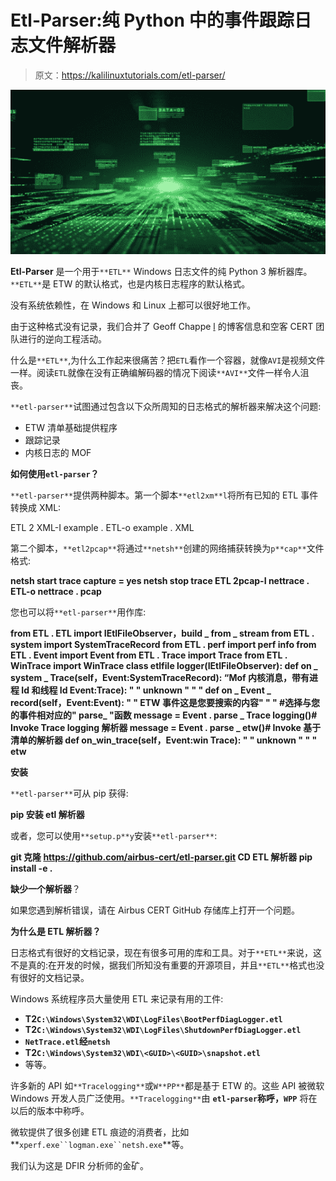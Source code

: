 # Etl-Parser:纯 Python 中的事件跟踪日志文件解析器

> 原文：<https://kalilinuxtutorials.com/etl-parser/>

[![](img/51ea0d9c500d3cd4bb08cc4ea4744a61.png)](https://blogger.googleusercontent.com/img/a/AVvXsEiF4SWDmlGlVWIQkjYia5uSLvrQsjUJxRsLiVsRbQUuNt8RbSknKGnFuPHRrodERPlzCisY9O72VZpexkqLeHqrh836oYcmqKaAiNPSVTuayxAj3ln_RgKAEB8dIrI2_EwIzaBuDWt4vn8VexdDEK7DgQ_YtMXTE9cpkTltSBV-xotvogf_7l4jquMJ=s728)

**Etl-Parser** 是一个用于`**ETL**` Windows 日志文件的纯 Python 3 解析器库。`**ETL**`是 ETW 的默认格式，也是内核日志程序的默认格式。

没有系统依赖性，在 Windows 和 Linux 上都可以很好地工作。

由于这种格式没有记录，我们合并了 Geoff Chappe [l](https://www.geoffchappell.com/) 的博客信息和空客 CERT 团队进行的逆向工程活动。

什么是`**ETL**`,为什么工作起来很痛苦？把`ETL`看作一个容器，就像`AVI`是视频文件一样。阅读`ETL`就像在没有正确编解码器的情况下阅读`**AVI**`文件一样令人沮丧。

`**etl-parser**`试图通过包含以下众所周知的日志格式的解析器来解决这个问题:

*   ETW 清单基础提供程序
*   跟踪记录
*   内核日志的 MOF

**如何使用`etl-parser`？**

`**etl-parser**`提供两种脚本。第一个脚本`**etl2xm**l`将所有已知的 ETL 事件转换成 XML:

ETL 2 XML-I example . ETL-o example . XML

第二个脚本，`**etl2pcap**`将通过`**netsh**`创建的网络捕获转换为`p**cap**`文件格式:

**netsh start trace capture = yes
netsh stop trace
ETL 2pcap-I nettrace . ETL-o nettrace . pcap**

您也可以将`**etl-parser**`用作库:

**from ETL . ETL import IEtlFileObserver，build _ from _ stream
from ETL . system import SystemTraceRecord
from ETL . perf import perf info
from ETL . Event import Event
from ETL . Trace import Trace
from ETL . WinTrace import WinTrace
class etlfile logger(IEtlFileObserver):
def on _ system _ Trace(self，Event:SystemTraceRecord):
“Mof 内核消息，带有进程 Id 和线程 Id Event:Trace):
" " unknown " " "
def on _ Event _ record(self，Event:Event):
" " ETW 事件这是您要搜索的内容" " "
#选择与您的事件相对应的" parse_ "函数
message = Event . parse _ Trace logging()# Invoke Trace logging 解析器
message = Event . parse _ etw()# Invoke 基于清单的解析器
def on_win_trace(self，Event:win Trace):
" " unknown " " "
etw**

**安装**

`**etl-parser**`可从 pip 获得:

**pip 安装 etl 解析器**

或者，您可以使用`**setup.p**y`安装`**etl-parser**`:

**git 克隆 https://github.com/airbus-cert/etl-parser.git
CD ETL 解析器
pip install -e .**

**缺少一个解析器**？

如果您遇到解析错误，请在 Airbus CERT GitHub 存储库上打开一个问题。

**为什么是 ETL 解析器？**

日志格式有很好的文档记录，现在有很多可用的库和工具。对于`**ETL**`来说，这不是真的:在开发的时候，据我们所知没有重要的开源项目，并且`**ETL**`格式也没有很好的文档记录。

Windows 系统程序员大量使用 ETL 来记录有用的工件:

*   **T2`C:\Windows\System32\WDI\LogFiles\BootPerfDiagLogger.etl`**
*   **T2`C:\Windows\System32\WDI\LogFiles\ShutdownPerfDiagLogger.etl`**
*   **`NetTrace.etl`经`netsh`**
*   **T2`C:\Windows\System32\WDI\<GUID>\<GUID>\snapshot.etl`**
*   等等。

许多新的 API 如`**Tracelogging**`或`W**PP**`都是基于 ETW 的。这些 API 被微软 Windows 开发人员广泛使用。`**Tracelogging**`由 **`etl-parser`称呼，`WPP`** 将在以后的版本中称呼。

微软提供了很多创建 ETL 痕迹的消费者，比如**`xperf.exe``logman.exe``netsh.exe`**等。

我们认为这是 DFIR 分析师的金矿。